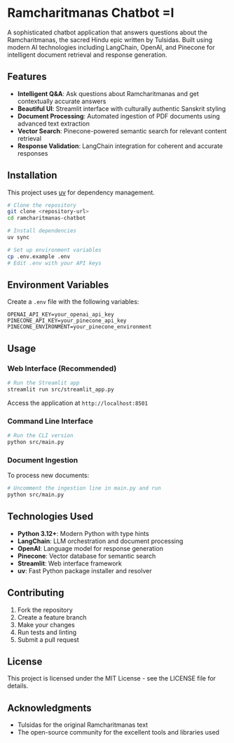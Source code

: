 # Ramcharitmanas Chatbot =I

A sophisticated chatbot application that answers questions about the Ramcharitmanas, the sacred Hindu epic written by Tulsidas. Built using modern AI technologies including LangChain, OpenAI, and Pinecone for intelligent document retrieval and response generation.

## Features

- **Intelligent Q&A**: Ask questions about Ramcharitmanas and get contextually accurate answers
- **Beautiful UI**: Streamlit interface with culturally authentic Sanskrit styling
- **Document Processing**: Automated ingestion of PDF documents using advanced text extraction
- **Vector Search**: Pinecone-powered semantic search for relevant content retrieval
- **Response Validation**: LangChain integration for coherent and accurate responses

## Installation

This project uses [uv](https://docs.astral.sh/uv/) for dependency management.

```bash
# Clone the repository
git clone <repository-url>
cd ramcharitmanas-chatbot

# Install dependencies
uv sync

# Set up environment variables
cp .env.example .env
# Edit .env with your API keys
```

## Environment Variables

Create a `.env` file with the following variables:

```
OPENAI_API_KEY=your_openai_api_key
PINECONE_API_KEY=your_pinecone_api_key
PINECONE_ENVIRONMENT=your_pinecone_environment
```

## Usage

### Web Interface (Recommended)

```bash
# Run the Streamlit app
streamlit run src/streamlit_app.py
```

Access the application at `http://localhost:8501`

### Command Line Interface

```bash
# Run the CLI version
python src/main.py
```

### Document Ingestion

To process new documents:

```bash
# Uncomment the ingestion line in main.py and run
python src/main.py
```



## Technologies Used

- **Python 3.12+**: Modern Python with type hints
- **LangChain**: LLM orchestration and document processing
- **OpenAI**: Language model for response generation
- **Pinecone**: Vector database for semantic search
- **Streamlit**: Web interface framework
- **uv**: Fast Python package installer and resolver

## Contributing

1. Fork the repository
2. Create a feature branch
3. Make your changes
4. Run tests and linting
5. Submit a pull request

## License

This project is licensed under the MIT License - see the LICENSE file for details.

## Acknowledgments

- Tulsidas for the original Ramcharitmanas text
- The open-source community for the excellent tools and libraries used